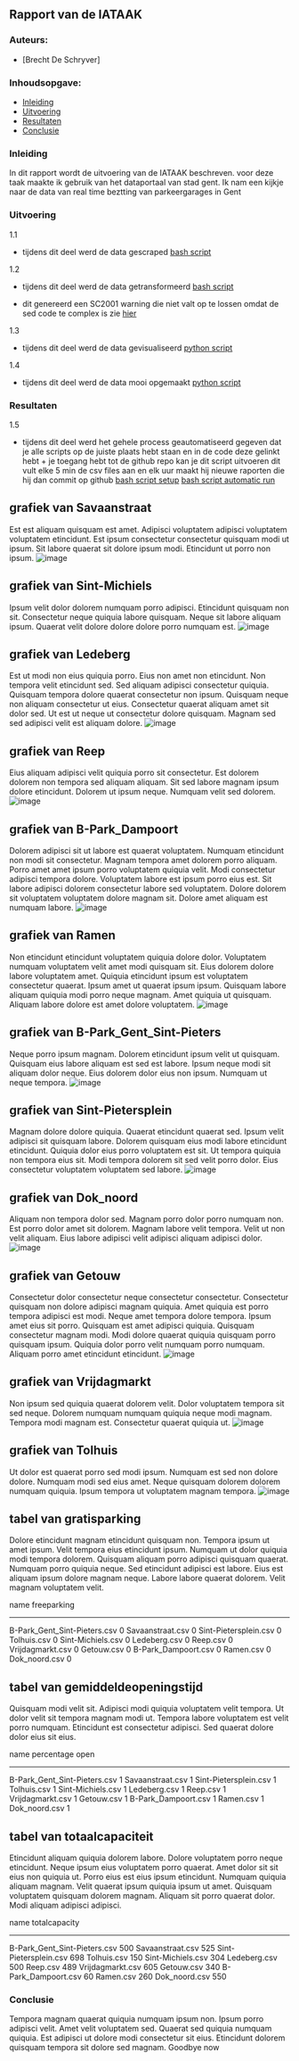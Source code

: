 ## Rapport van de IATAAK
### Auteurs:
 - [Brecht De Schryver]
### Inhoudsopgave:
 - [Inleiding](#inleiding)
 - [Uitvoering](#uitvoering)
 - [Resultaten](#resultaten)
 - [Conclusie](#conclusie)
### Inleiding
In dit rapport wordt de uitvoering van de IATAAK beschreven. voor deze taak maakte ik gebruik van het dataportaal van stad gent. Ik nam een kijkje naar de data van real time beztting van parkeergarages in Gent
### Uitvoering
1.1
 - tijdens dit deel werd de data gescraped
[bash script](https://github.com/BrechtDeSchryver/iataak/blob/main/scripts/webscraper.sh)

1.2
 - tijdens dit deel werd de data getransformeerd
[bash script](https://github.com/BrechtDeSchryver/iataak/blob/main/scripts/transform.sh)

 - dit genereerd een SC2001 warning die niet valt op te lossen omdat de sed code te complex is zie [hier](https://www.shellcheck.net/wiki/SC2001)

1.3
 - tijdens dit deel werd de data gevisualiseerd
[python script](https://github.com/BrechtDeSchryver/iataak/blob/main/scripts/analyse.py)

1.4
 - tijdens dit deel werd de data mooi opgemaakt
[python script](https://github.com/BrechtDeSchryver/iataak/blob/main/scripts/report.py)
### Resultaten

1.5
 - tijdens dit deel werd het gehele process geautomatiseerd
gegeven dat je alle scripts op de juiste plaats hebt staan en in de code deze gelinkt hebt + je toegang hebt tot de github repo kan je dit script uitvoeren
dit vult elke 5 min de csv files aan en elk uur maakt hij nieuwe raporten die hij dan commit op github
[bash script setup](https://github.com/BrechtDeSchryver/iataak/blob/main/scripts/setup.sh)
[bash script automatic run](https://github.com/BrechtDeSchryver/iataak/blob/main/scripts/automated.sh)
## grafiek van Savaanstraat
Est est aliquam quisquam est amet. Adipisci voluptatem adipisci voluptatem voluptatem etincidunt. Est ipsum consectetur consectetur quisquam modi ut ipsum. Sit labore quaerat sit dolore ipsum modi. Etincidunt ut porro non ipsum.
![image](https://github.com/BrechtDeSchryver/iataak/blob/main/csvimage/Savaanstraat.csv.png)
## grafiek van Sint-Michiels
Ipsum velit dolor dolorem numquam porro adipisci. Etincidunt quisquam non sit. Consectetur neque quiquia labore quisquam. Neque sit labore aliquam ipsum. Quaerat velit dolore dolore dolore porro numquam est.
![image](https://github.com/BrechtDeSchryver/iataak/blob/main/csvimage/Sint-Michiels.csv.png)
## grafiek van Ledeberg
Est ut modi non eius quiquia porro. Eius non amet non etincidunt. Non tempora velit etincidunt sed. Sed aliquam adipisci consectetur quiquia. Quisquam tempora dolore quaerat consectetur non ipsum. Quisquam neque non aliquam consectetur ut eius. Consectetur quaerat aliquam amet sit dolor sed. Ut est ut neque ut consectetur dolore quisquam. Magnam sed sed adipisci velit est aliquam dolore.
![image](https://github.com/BrechtDeSchryver/iataak/blob/main/csvimage/Ledeberg.csv.png)
## grafiek van Reep
Eius aliquam adipisci velit quiquia porro sit consectetur. Est dolorem dolorem non tempora sed aliquam aliquam. Sit sed labore magnam ipsum dolore etincidunt. Dolorem ut ipsum neque. Numquam velit sed dolorem.
![image](https://github.com/BrechtDeSchryver/iataak/blob/main/csvimage/Reep.csv.png)
## grafiek van B-Park_Dampoort
Dolorem adipisci sit ut labore est quaerat voluptatem. Numquam etincidunt non modi sit consectetur. Magnam tempora amet dolorem porro aliquam. Porro amet amet ipsum porro voluptatem quiquia velit. Modi consectetur adipisci tempora dolore. Voluptatem labore est ipsum porro eius est. Sit labore adipisci dolorem consectetur labore sed voluptatem. Dolore dolorem sit voluptatem voluptatem dolore magnam sit. Dolore amet aliquam est numquam labore.
![image](https://github.com/BrechtDeSchryver/iataak/blob/main/csvimage/B-Park_Dampoort.csv.png)
## grafiek van Ramen
Non etincidunt etincidunt voluptatem quiquia dolore dolor. Voluptatem numquam voluptatem velit amet modi quisquam sit. Eius dolorem dolore labore voluptatem amet. Quiquia etincidunt ipsum est voluptatem consectetur quaerat. Ipsum amet ut quaerat ipsum ipsum. Quisquam labore aliquam quiquia modi porro neque magnam. Amet quiquia ut quisquam. Aliquam labore dolore est amet dolore voluptatem.
![image](https://github.com/BrechtDeSchryver/iataak/blob/main/csvimage/Ramen.csv.png)
## grafiek van B-Park_Gent_Sint-Pieters
Neque porro ipsum magnam. Dolorem etincidunt ipsum velit ut quisquam. Quisquam eius labore aliquam est sed est labore. Ipsum neque modi sit aliquam dolor neque. Eius dolorem dolor eius non ipsum. Numquam ut neque tempora.
![image](https://github.com/BrechtDeSchryver/iataak/blob/main/csvimage/B-Park_Gent_Sint-Pieters.csv.png)
## grafiek van Sint-Pietersplein
Magnam dolore dolore quiquia. Quaerat etincidunt quaerat sed. Ipsum velit adipisci sit quisquam labore. Dolorem quisquam eius modi labore etincidunt etincidunt. Quiquia dolor eius porro voluptatem est sit. Ut tempora quiquia non tempora eius sit. Modi tempora dolorem sit sed velit porro dolor. Eius consectetur voluptatem voluptatem sed labore.
![image](https://github.com/BrechtDeSchryver/iataak/blob/main/csvimage/Sint-Pietersplein.csv.png)
## grafiek van Dok_noord
Aliquam non tempora dolor sed. Magnam porro dolor porro numquam non. Est porro dolor amet sit dolorem. Magnam labore velit tempora. Velit ut non velit aliquam. Eius labore adipisci velit adipisci aliquam adipisci dolor.
![image](https://github.com/BrechtDeSchryver/iataak/blob/main/csvimage/Dok_noord.csv.png)
## grafiek van Getouw
Consectetur dolor consectetur neque consectetur consectetur. Consectetur quisquam non dolore adipisci magnam quiquia. Amet quiquia est porro tempora adipisci est modi. Neque amet tempora dolore tempora. Ipsum amet eius sit porro. Quisquam est amet adipisci quiquia. Quisquam consectetur magnam modi. Modi dolore quaerat quiquia quisquam porro quisquam ipsum. Quiquia dolor porro velit numquam porro numquam. Aliquam porro amet etincidunt etincidunt.
![image](https://github.com/BrechtDeSchryver/iataak/blob/main/csvimage/Getouw.csv.png)
## grafiek van Vrijdagmarkt
Non ipsum sed quiquia quaerat dolorem velit. Dolor voluptatem tempora sit sed neque. Dolorem numquam numquam quiquia neque modi magnam. Tempora modi magnam est. Consectetur quaerat quiquia ut.
![image](https://github.com/BrechtDeSchryver/iataak/blob/main/csvimage/Vrijdagmarkt.csv.png)
## grafiek van Tolhuis
Ut dolor est quaerat porro sed modi ipsum. Numquam est sed non dolore dolore. Numquam modi sed eius amet. Neque quisquam dolorem dolorem numquam quiquia. Ipsum tempora ut voluptatem magnam tempora.
![image](https://github.com/BrechtDeSchryver/iataak/blob/main/csvimage/Tolhuis.csv.png)
## tabel van gratisparking
Dolore etincidunt magnam etincidunt quisquam non. Tempora ipsum ut amet ipsum. Velit tempora eius etincidunt ipsum. Numquam ut dolor quiquia modi tempora dolorem. Quisquam aliquam porro adipisci quisquam quaerat. Numquam porro quiquia neque. Sed etincidunt adipisci est labore. Eius est aliquam ipsum dolore magnam neque. Labore labore quaerat dolorem. Velit magnam voluptatem velit.

name                            freeparking
----------------------------  -------------
B-Park_Gent_Sint-Pieters.csv              0
Savaanstraat.csv                          0
Sint-Pietersplein.csv                     0
Tolhuis.csv                               0
Sint-Michiels.csv                         0
Ledeberg.csv                              0
Reep.csv                                  0
Vrijdagmarkt.csv                          0
Getouw.csv                                0
B-Park_Dampoort.csv                       0
Ramen.csv                                 0
Dok_noord.csv                             0
## tabel van gemiddeldeopeningstijd
Quisquam modi velit sit. Adipisci modi quiquia voluptatem velit tempora. Ut dolor velit sit tempora magnam modi ut. Tempora labore voluptatem est velit porro numquam. Etincidunt est consectetur adipisci. Sed quaerat dolore dolor eius sit eius.

name                            percentage open
----------------------------  -----------------
B-Park_Gent_Sint-Pieters.csv                  1
Savaanstraat.csv                              1
Sint-Pietersplein.csv                         1
Tolhuis.csv                                   1
Sint-Michiels.csv                             1
Ledeberg.csv                                  1
Reep.csv                                      1
Vrijdagmarkt.csv                              1
Getouw.csv                                    1
B-Park_Dampoort.csv                           1
Ramen.csv                                     1
Dok_noord.csv                                 1
## tabel van totaalcapaciteit
Etincidunt aliquam quiquia dolorem labore. Dolore voluptatem porro neque etincidunt. Neque ipsum eius voluptatem porro quaerat. Amet dolor sit sit eius non quiquia ut. Porro eius est eius ipsum etincidunt. Numquam quiquia aliquam magnam. Velit quaerat ipsum quiquia ipsum ut amet. Quisquam voluptatem quisquam dolorem magnam. Aliquam sit porro quaerat dolor. Modi aliquam adipisci adipisci.

name                            totalcapacity
----------------------------  ---------------
B-Park_Gent_Sint-Pieters.csv              500
Savaanstraat.csv                          525
Sint-Pietersplein.csv                     698
Tolhuis.csv                               150
Sint-Michiels.csv                         304
Ledeberg.csv                              500
Reep.csv                                  489
Vrijdagmarkt.csv                          605
Getouw.csv                                340
B-Park_Dampoort.csv                        60
Ramen.csv                                 260
Dok_noord.csv                             550
### Conclusie
Tempora magnam quaerat quiquia numquam ipsum non. Ipsum porro adipisci velit. Amet velit voluptatem sed. Quaerat sed quiquia numquam quiquia. Est adipisci ut dolore modi consectetur sit eius. Etincidunt dolorem quisquam tempora sit dolore sed magnam.
Goodbye now